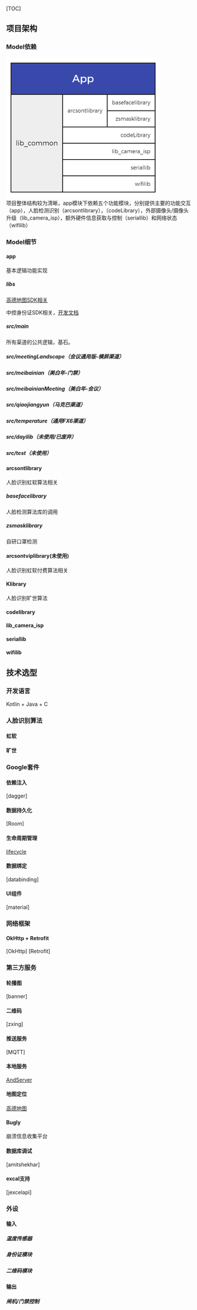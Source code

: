[TOC]

## 项目架构
### Model依赖
![app_model](zbx_qjy_doc/pic/app_model.png)  
项目整体结构较为清晰，app模块下依赖五个功能模块，分别提供主要的功能交互（app），人脸检测识别（arcsontlibrary），（codeLibrary），外部摄像头/摄像头升级（lib_camera_isp），额外硬件信息获取与控制（seriallib）和网络状态（wifilib）
### Model细节
#### app
基本逻辑功能实现
##### libs
[高德地图SDK相关](#地图定位)

中控身份证SDK相关，[开发文档](zbx_qjy_doc/doc/ZKIDR%20SDK%20for%20Android-Ver2.0.2-cn.pdf)

##### src/main
所有渠道的公共逻辑，基石。
##### src/meetingLandscape（会议通用版-横屏渠道）

##### src/meibainian（美白年-门禁）

##### src/meibainianMeeting（美白年-会议）

##### src/qiaojiangyun（马克巴渠道）

##### src/temperature（通用FX6渠道）

##### src/dayilib（未使用/已废弃）

##### src/test（未使用）
#### arcsontlibrary
人脸识别虹软算法相关
##### basefacelibrary
人脸检测算法库的调用

##### zsmasklibrary
自研口罩检测

#### arcsontviplibrary(未使用)
人脸识别虹软付费算法相关

#### Klibrary
人脸识别旷世算法

#### codelibrary

#### lib_camera_isp


#### seriallib

#### wifilib

## 技术选型
### 开发语言
Kotlin + Java + C

### 人脸识别算法
#### 虹软

#### 旷世


### Google套件
#### 依赖注入
[dagger]

#### 数据持久化
[Room]

#### 生命周期管理
[lifecycle]()

#### 数据绑定
[databinding]

#### UI组件
[material]

### 网络框架
#### OkHttp + Retrofit
[OkHttp]
[Retrofit]

### 第三方服务
#### 轮播图
[banner]

#### 二维码
[zxing]

#### 推送服务
[MQTT]

#### 本地服务
[AndServer]()

#### 地图定位
[高德地图](https://lbs.amap.com/api/android-sdk/guide/create-project/android-studio-create-project)

#### Bugly
崩溃信息收集平台

#### 数据库调试
[amitshekhar]

#### excal支持
[jexcelapi]

### 外设
#### 输入
##### 温度传感器


##### 身份证模块

##### 二维码模块


#### 输出
##### 闸机/门禁控制

